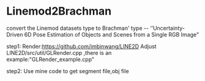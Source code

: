 # Linemod2Brachman
convert the Linemod datasets type to Brachman' type  -- ‘’Uncertainty-Driven 6D Pose Estimation of Objects and Scenes from a Single RGB Image”

step1:
  Render:https://github.com/imbinwang/LINE2D
  Adjust LINE2D/src/util/GLRender.cpp ,there is an example:"GLRender_example.cpp"

step2:
  Use mine code to get segment file,obj file
